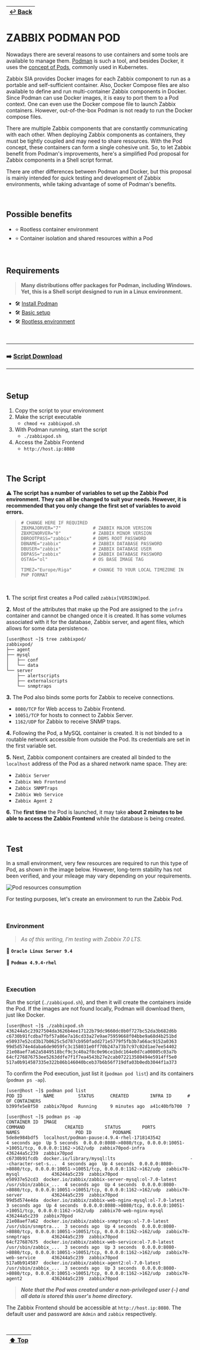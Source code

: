 | [↩️ Back](./) |
| --- |

# ZABBIX PODMAN POD

Nowadays there are several reasons to use containers and some tools are available to manage them. [Podman](https://podman.io/) is such a tool, and besides Docker, it uses the [concept of Pods](https://kubernetes.io/docs/concepts/workloads/pods/), commonly used in Kubernetes.

Zabbix SIA provides Docker images for each Zabbix component to run as a portable and self-sufficient container. Also, Docker Compose files are also available to define and run multi-container Zabbix components in Docker. Since Podman can use Docker images, it is easy to port them to a Pod context. One can even use the Docker compose file to launch Zabbix containers. However, out-of-the-box Podman is not ready to run the Docker compose files.

There are multiple Zabbix components that are constantly communicating with each other. When deploying Zabbix components as containers, they must be tightly coupled and may need to share resources. With the Pod concept, these containers can form a single cohesive unit. So, to let Zabbix benefit from Podman's improvements, here's a simplified Pod proposal for Zabbix components in a Shell script format.

There are other differences between Podman and Docker, but this proposal is mainly intended for quick testing and development of Zabbix environments, while taking advantage of some of Podman's benefits.

<BR>

## Possible benefits

- ⭐ Rootless container environment
- ⭐ Container isolation and shared resources within a Pod

<BR>

## Requirements

> **Many distributions offer packages for Podman, including Windows. Yet, this is a Shell script designed to run in a Linux environment.**

- 🛠️ [Install Podman](https://podman.io/docs/installation)
- 🛠️ [Basic setup](https://github.com/containers/podman/blob/main/docs/tutorials/podman_tutorial.md)
- 🛠️ [Rootless environment](https://github.com/containers/podman/blob/main/docs/tutorials/rootless_tutorial.md)

<BR>

---
### ➡️ [Script Download](./zabbixpod.sh)
---

<BR>

## Setup

1. Copy the script to your environment
2. Make the script executable
    - `chmod +x zabbixpod.sh`
3. With Podman running, start the script
    - `./zabbixpod.sh`
4. Access the Zabbix Frontend
    - `http://host.ip:8080`

<BR>

## The Script

⚠️
**The script has a number of variables to set up the Zabbix Pod environment. They can all be changed to suit your needs. However, it is recommended that you only change the first set of variables to avoid errors.**

> ```shell
> # CHANGE HERE IF REQUIRED
> ZBXMAJORVER="7"            # ZABBIX MAJOR VERSION
> ZBXMINORVER="0"            # ZABBIX MINOR VERSION
> DBROOTPASS="zabbix"        # DBMS ROOT PASSWORD
> DBNAME="zabbix"            # ZABBIX DATABASE PASSWORD
> DBUSER="zabbix"            # ZABBIX DATABASE USER
> DBPASS="zabbix"            # ZABBIX DATABASE PASSWORD
> OSTAG="ol"                 # OS BASE IMAGE TAG
>
> TIMEZ="Europe/Riga"        # CHANGE TO YOUR LOCAL TIMEZONE IN PHP FORMAT
> ```

<BR>

**1.** The script first creates a Pod called `zabbix[VERSION]pod`.

**2.** Most of the attributes that make up the Pod are assigned to the `infra` container and cannot be changed once it is created. It has some volumes associated with it for the database, Zabbix server, and agent files, which allows for some data persistence.

```shell
[user@host ~]$ tree zabbixpod/
zabbixpod/
├── agent
├── mysql
│   ├── conf
│   └── data
└── server
    ├── alertscripts
    ├── externalscripts
    └── snmptraps
```

**3.** The Pod also binds some ports for Zabbix to receive connections.
- `8080/TCP` for Web access to Zabbix Frontend.
- `10051/TCP` for hosts to connect to Zabbix Server.
- `1162/UDP` for Zabbix to receive SNMP traps.

**4.** Following the Pod, a MySQL container is created. It is not binded to a routable network accessible from outside the Pod. Its credentials are set in the first variable set.

**5.** Next, Zabbix component containers are created all binded to the `localhost` address of the Pod as a shared network name space. They are:

- `Zabbix Server`
- `Zabbix Web Frontend`
- `Zabbix SNMPTraps`
- `Zabbix Web Service`
- `Zabbix Agent 2`

**6.** The **first time** the Pod is launched, it may take **about 2 minutes to be able to access the Zabbix Frontend** while the database is being created.

<BR>

## Test

In a small environment, very few resources are required to run this type of Pod, as shown in the image below. However, long-term stability has not been verified, and your mileage may vary depending on your requirements.

![Pod resources consumption](./image/resources.png)

For testing purposes, let's create an environment to run the Zabbix Pod.

<BR>

### Environment

> _As of this writing, I'm testing with Zabbix 7.0 LTS._

🧪 **`Oracle Linux Server 9.4`**

🧪 **`Podman 4.9.4-rhel`**

<BR>

### Execution

Run the script (`./zabbixpod.sh`), and then it will create the containers inside the Pod. If the images are not found locally, Podman will download them, just like Docker.

```
[user@host ~]$ ./zabbixpod.sh
436244a5c23927504da3626b4ee17122b79dc9660dc0b0f727bc52da3b682d6b
c6730b91fcdba7fbf57a86e7a16cd33a27e9ae75959668f04bbe9a68d4b251bd
e50937e52cd3b17b0625c5d787cb950fadd271e5779f5fb3b7a66ac9152a0363
99d5d574e4daba6de9059fc3c158031e0ff70b247a73b7c97c02d1ae7ee54402
21e08aef7a62a5849518bcf9c3c40a2f8c0e96ce1bdc164e0d7ca00805c03a7b
64cf276876753ee5263ddfe7f1f7ea4543b27e2cab072213580494e5914ff5e0
517a0b914587335e322b86b146040bceb37b6b56f719dfa03b0edb3044f1a373
```

To confirm the Pod execution, just list it (`podman pod list`) and its containers (`podman ps -ap`).

```
[user@host ~]$ podman pod list
POD ID        NAME         STATUS      CREATED        INFRA ID      # OF CONTAINERS
b399fe5e8f50  zabbix70pod  Running     9 minutes ago  a41c40bfb700  7

[user@host ~]$ podman ps -ap
CONTAINER ID  IMAGE                                                  COMMAND               CREATED        STATUS        PORTS                                                                    NAMES                     POD ID        PODNAME
5de8e984bdf5  localhost/podman-pause:4.9.4-rhel-1718143542                                 4 seconds ago  Up 5 seconds  0.0.0.0:8080->8080/tcp, 0.0.0.0:10051->10051/tcp, 0.0.0.0:1162->162/udp  zabbix70pod-infra         436244a5c239  zabbix70pod
c6730b91fcdb  docker.io/library/mysql:lts                            --character-set-s...  4 seconds ago  Up 4 seconds  0.0.0.0:8080->8080/tcp, 0.0.0.0:10051->10051/tcp, 0.0.0.0:1162->162/udp  zabbix70-mysql            436244a5c239  zabbix70pod
e50937e52cd3  docker.io/zabbix/zabbix-server-mysql:ol-7.0-latest     /usr/sbin/zabbix_...  4 seconds ago  Up 4 seconds  0.0.0.0:8080->8080/tcp, 0.0.0.0:10051->10051/tcp, 0.0.0.0:1162->162/udp  zabbix70-server           436244a5c239  zabbix70pod
99d5d574e4da  docker.io/zabbix/zabbix-web-nginx-mysql:ol-7.0-latest                        3 seconds ago  Up 4 seconds  0.0.0.0:8080->8080/tcp, 0.0.0.0:10051->10051/tcp, 0.0.0.0:1162->162/udp  zabbix70-web-nginx-mysql  436244a5c239  zabbix70pod
21e08aef7a62  docker.io/zabbix/zabbix-snmptraps:ol-7.0-latest        /usr/sbin/snmptra...  3 seconds ago  Up 4 seconds  0.0.0.0:8080->8080/tcp, 0.0.0.0:10051->10051/tcp, 0.0.0.0:1162->162/udp  zabbix70-snmptraps        436244a5c239  zabbix70pod
64cf27687675  docker.io/zabbix/zabbix-web-service:ol-7.0-latest      /usr/sbin/zabbix_...  3 seconds ago  Up 3 seconds  0.0.0.0:8080->8080/tcp, 0.0.0.0:10051->10051/tcp, 0.0.0.0:1162->162/udp  zabbix70-web-service      436244a5c239  zabbix70pod
517a0b914587  docker.io/zabbix/zabbix-agent2:ol-7.0-latest           /usr/sbin/zabbix_...  3 seconds ago  Up 3 seconds  0.0.0.0:8080->8080/tcp, 0.0.0.0:10051->10051/tcp, 0.0.0.0:1162->162/udp  zabbix70-agent2           436244a5c239  zabbix70pod
```

> _**Note that the Pod was created under a non-privileged user (`~`) and all data is stored this user's home directory.**_

The Zabbix Frontend should be accessible at `http://host.ip:8080`. The default user and password are `Admin` and `zabbix` respectively.

<BR>

| [⬆️ Top](#zabbix-podman-pod) |
| --- |
